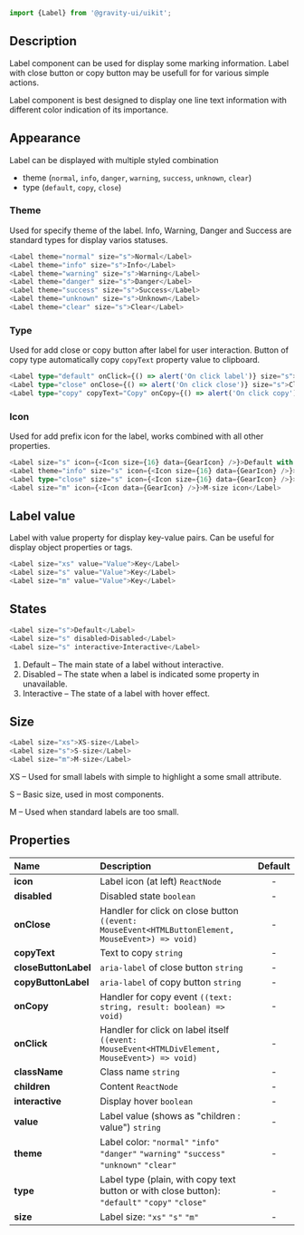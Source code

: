 ```ts
import {Label} from '@gravity-ui/uikit';
```

## Description

Label component can be used for display some marking information. Label with close button or copy button may be usefull for for various simple actions.

Label component is best designed to display one line text information with different color indication of its importance.

## Appearance

Label can be displayed with multiple styled combination

- theme (`normal`, `info`, `danger`, `warning`, `success`, `unknown`, `clear`)
- type (`default`, `copy`, `close`)

### Theme

Used for specify theme of the label. Info, Warning, Danger and Success are standard types for display varios statuses.

<!--LANDING_BLOCK
<ExampleBlock
    code={`
<Label theme="normal" size="s">Normal</Label>
<Label theme="info" size="s">Info</Label>
<Label theme="warning" size="s">Warning</Label>
<Label theme="danger" size="s">Danger</Label>
<Label theme="success" size="s">Success</Label>
<Label theme="unknown" size="s">Unknown</Label>
<Label theme="clear" size="s">Clear</Label>
`}
>
    <UIKit.Label theme="normal" size="s">Normal</UIKit.Label>
    <UIKit.Label theme="info" size="s">Info</UIKit.Label>
    <UIKit.Label theme="warning" size="s">Warning</UIKit.Label>
    <UIKit.Label theme="danger" size="s">Danger</UIKit.Label>
    <UIKit.Label theme="success" size="s">Success</UIKit.Label>
    <UIKit.Label theme="unknown" size="s">Unknown</UIKit.Label>
    <UIKit.Label theme="clear" size="s">Clear</UIKit.Label>
</ExampleBlock>
LANDING_BLOCK-->

<!--GITHUB_BLOCK-->

```ts
<Label theme="normal" size="s">Normal</Label>
<Label theme="info" size="s">Info</Label>
<Label theme="warning" size="s">Warning</Label>
<Label theme="danger" size="s">Danger</Label>
<Label theme="success" size="s">Success</Label>
<Label theme="unknown" size="s">Unknown</Label>
<Label theme="clear" size="s">Clear</Label>
```

<!--/GITHUB_BLOCK-->

### Type

Used for add close or copy button after label for user interaction. Button of copy type automatically copy `copyText` property value to clipboard.

<!--LANDING_BLOCK
<ExampleBlock
    code={`
<Label type="default" onClick={() => alert('On click label')} size="s">Click on label</Label>
<Label type="close" onClose={() => alert('On click close')} size="s">Click on close</Label>
<Label type="copy" copyText="Copy" onCopy={() => alert('On click copy')} size="s">Click on copy</Label>
`}
>
    <UIKit.Label type="default" onClick={() => alert('On click label')} size="s">Click on label</UIKit.Label>
    <UIKit.Label type="close" onClose={() => alert('On click close')} size="s">Click on close</UIKit.Label>
    <UIKit.Label type="copy" copyText="Copy" onCopy={() => alert('On click copy')} size="s">Click on copy</UIKit.Label>
</ExampleBlock>
LANDING_BLOCK-->

<!--GITHUB_BLOCK-->

```ts
<Label type="default" onClick={() => alert('On click label')} size="s">Click on label</Label>
<Label type="close" onClose={() => alert('On click close')} size="s">Click on close</Label>
<Label type="copy" copyText="Copy" onCopy={() => alert('On click copy')} size="s">Click on copy</Label>
```

<!--/GITHUB_BLOCK-->

### Icon

Used for add prefix icon for the label, works combined with all other properties.

<!--LANDING_BLOCK
<ExampleBlock
    code={`
<Label size="s" icon={<Icon size={16} data={GearIcon} />}>Default with icon</Label>
<Label theme="info" size="s" icon={<Icon size={16} data={GearIcon} />}>Info with icon</Label>
<Label type="close" size="s" icon={<Icon size={16} data={GearIcon} />}>Close action and icon</Label>
<Label size="m" icon={<Icon data={GearIcon} />}>M-size icon</Label>
`}
>
    <UIKit.Label size="s" icon={
        <UIKit.Icon data={() => (
            <svg xmlns="http://www.w3.org/2000/svg" xmlns:xlink="http://www.w3.org/1999/xlink" width="16" height="16" class="yc-icon" fill="currentColor" stroke="none" aria-hidden="true"><svg xmlns="http://www.w3.org/2000/svg" fill="none" viewBox="0 0 16 16"><path fill="currentColor" fill-rule="evenodd" d="M7.199 2H8.8a.2.2 0 0 1 .2.2c0 1.808 1.958 2.939 3.524 2.034a.199.199 0 0 1 .271.073l.802 1.388a.199.199 0 0 1-.073.272c-1.566.904-1.566 3.164 0 4.069a.199.199 0 0 1 .073.271l-.802 1.388a.199.199 0 0 1-.271.073C10.958 10.863 9 11.993 9 13.8a.2.2 0 0 1-.199.2H7.2a.199.199 0 0 1-.2-.2c0-1.808-1.958-2.938-3.524-2.034a.199.199 0 0 1-.272-.073l-.8-1.388a.199.199 0 0 1 .072-.271c1.566-.905 1.566-3.165 0-4.07a.199.199 0 0 1-.073-.271l.801-1.388a.199.199 0 0 1 .272-.073C5.042 5.138 7 4.007 7 2.2c0-.11.089-.199.199-.199ZM5.5 2.2c0-.94.76-1.7 1.699-1.7H8.8c.94 0 1.7.76 1.7 1.7a.85.85 0 0 0 1.274.735 1.699 1.699 0 0 1 2.32.622l.802 1.388c.469.813.19 1.851-.622 2.32a.85.85 0 0 0 0 1.472 1.7 1.7 0 0 1 .622 2.32l-.802 1.388a1.699 1.699 0 0 1-2.32.622.85.85 0 0 0-1.274.735c0 .939-.76 1.7-1.699 1.7H7.2a1.7 1.7 0 0 1-1.699-1.7.85.85 0 0 0-1.274-.735 1.698 1.698 0 0 1-2.32-.622l-.802-1.388a1.699 1.699 0 0 1 .622-2.32.85.85 0 0 0 0-1.471 1.699 1.699 0 0 1-.622-2.321l.801-1.388a1.699 1.699 0 0 1 2.32-.622A.85.85 0 0 0 5.5 2.2Zm4 5.8a1.5 1.5 0 1 1-3 0 1.5 1.5 0 0 1 3 0ZM11 8a3 3 0 1 1-6 0 3 3 0 0 1 6 0Z" clip-rule="evenodd"></path></svg></svg>
        )} size={16} />
    }>
        <span>Default with Icon</span>
    </UIKit.Label>
    <UIKit.Label theme="info" size="s" icon={
        <UIKit.Icon data={() => (
            <svg xmlns="http://www.w3.org/2000/svg" xmlns:xlink="http://www.w3.org/1999/xlink" width="16" height="16" class="yc-icon" fill="currentColor" stroke="none" aria-hidden="true"><svg xmlns="http://www.w3.org/2000/svg" fill="none" viewBox="0 0 16 16"><path fill="currentColor" fill-rule="evenodd" d="M7.199 2H8.8a.2.2 0 0 1 .2.2c0 1.808 1.958 2.939 3.524 2.034a.199.199 0 0 1 .271.073l.802 1.388a.199.199 0 0 1-.073.272c-1.566.904-1.566 3.164 0 4.069a.199.199 0 0 1 .073.271l-.802 1.388a.199.199 0 0 1-.271.073C10.958 10.863 9 11.993 9 13.8a.2.2 0 0 1-.199.2H7.2a.199.199 0 0 1-.2-.2c0-1.808-1.958-2.938-3.524-2.034a.199.199 0 0 1-.272-.073l-.8-1.388a.199.199 0 0 1 .072-.271c1.566-.905 1.566-3.165 0-4.07a.199.199 0 0 1-.073-.271l.801-1.388a.199.199 0 0 1 .272-.073C5.042 5.138 7 4.007 7 2.2c0-.11.089-.199.199-.199ZM5.5 2.2c0-.94.76-1.7 1.699-1.7H8.8c.94 0 1.7.76 1.7 1.7a.85.85 0 0 0 1.274.735 1.699 1.699 0 0 1 2.32.622l.802 1.388c.469.813.19 1.851-.622 2.32a.85.85 0 0 0 0 1.472 1.7 1.7 0 0 1 .622 2.32l-.802 1.388a1.699 1.699 0 0 1-2.32.622.85.85 0 0 0-1.274.735c0 .939-.76 1.7-1.699 1.7H7.2a1.7 1.7 0 0 1-1.699-1.7.85.85 0 0 0-1.274-.735 1.698 1.698 0 0 1-2.32-.622l-.802-1.388a1.699 1.699 0 0 1 .622-2.32.85.85 0 0 0 0-1.471 1.699 1.699 0 0 1-.622-2.321l.801-1.388a1.699 1.699 0 0 1 2.32-.622A.85.85 0 0 0 5.5 2.2Zm4 5.8a1.5 1.5 0 1 1-3 0 1.5 1.5 0 0 1 3 0ZM11 8a3 3 0 1 1-6 0 3 3 0 0 1 6 0Z" clip-rule="evenodd"></path></svg></svg>
        )} size={16} />
    }>
        <span>Info with icon</span>
    </UIKit.Label>
    <UIKit.Label type="close" size="s" icon={
        <UIKit.Icon data={() => (
            <svg xmlns="http://www.w3.org/2000/svg" xmlns:xlink="http://www.w3.org/1999/xlink" width="16" height="16" class="yc-icon" fill="currentColor" stroke="none" aria-hidden="true"><svg xmlns="http://www.w3.org/2000/svg" fill="none" viewBox="0 0 16 16"><path fill="currentColor" fill-rule="evenodd" d="M7.199 2H8.8a.2.2 0 0 1 .2.2c0 1.808 1.958 2.939 3.524 2.034a.199.199 0 0 1 .271.073l.802 1.388a.199.199 0 0 1-.073.272c-1.566.904-1.566 3.164 0 4.069a.199.199 0 0 1 .073.271l-.802 1.388a.199.199 0 0 1-.271.073C10.958 10.863 9 11.993 9 13.8a.2.2 0 0 1-.199.2H7.2a.199.199 0 0 1-.2-.2c0-1.808-1.958-2.938-3.524-2.034a.199.199 0 0 1-.272-.073l-.8-1.388a.199.199 0 0 1 .072-.271c1.566-.905 1.566-3.165 0-4.07a.199.199 0 0 1-.073-.271l.801-1.388a.199.199 0 0 1 .272-.073C5.042 5.138 7 4.007 7 2.2c0-.11.089-.199.199-.199ZM5.5 2.2c0-.94.76-1.7 1.699-1.7H8.8c.94 0 1.7.76 1.7 1.7a.85.85 0 0 0 1.274.735 1.699 1.699 0 0 1 2.32.622l.802 1.388c.469.813.19 1.851-.622 2.32a.85.85 0 0 0 0 1.472 1.7 1.7 0 0 1 .622 2.32l-.802 1.388a1.699 1.699 0 0 1-2.32.622.85.85 0 0 0-1.274.735c0 .939-.76 1.7-1.699 1.7H7.2a1.7 1.7 0 0 1-1.699-1.7.85.85 0 0 0-1.274-.735 1.698 1.698 0 0 1-2.32-.622l-.802-1.388a1.699 1.699 0 0 1 .622-2.32.85.85 0 0 0 0-1.471 1.699 1.699 0 0 1-.622-2.321l.801-1.388a1.699 1.699 0 0 1 2.32-.622A.85.85 0 0 0 5.5 2.2Zm4 5.8a1.5 1.5 0 1 1-3 0 1.5 1.5 0 0 1 3 0ZM11 8a3 3 0 1 1-6 0 3 3 0 0 1 6 0Z" clip-rule="evenodd"></path></svg></svg>
        )} size={16} />
    }>
        <span>Close action and icon</span>
    </UIKit.Label>
    <UIKit.Label size="m" icon={
        <UIKit.Icon data={() => (
            <svg xmlns="http://www.w3.org/2000/svg" xmlns:xlink="http://www.w3.org/1999/xlink" width="16" height="16" class="yc-icon" fill="currentColor" stroke="none" aria-hidden="true"><svg xmlns="http://www.w3.org/2000/svg" fill="none" viewBox="0 0 16 16"><path fill="currentColor" fill-rule="evenodd" d="M7.199 2H8.8a.2.2 0 0 1 .2.2c0 1.808 1.958 2.939 3.524 2.034a.199.199 0 0 1 .271.073l.802 1.388a.199.199 0 0 1-.073.272c-1.566.904-1.566 3.164 0 4.069a.199.199 0 0 1 .073.271l-.802 1.388a.199.199 0 0 1-.271.073C10.958 10.863 9 11.993 9 13.8a.2.2 0 0 1-.199.2H7.2a.199.199 0 0 1-.2-.2c0-1.808-1.958-2.938-3.524-2.034a.199.199 0 0 1-.272-.073l-.8-1.388a.199.199 0 0 1 .072-.271c1.566-.905 1.566-3.165 0-4.07a.199.199 0 0 1-.073-.271l.801-1.388a.199.199 0 0 1 .272-.073C5.042 5.138 7 4.007 7 2.2c0-.11.089-.199.199-.199ZM5.5 2.2c0-.94.76-1.7 1.699-1.7H8.8c.94 0 1.7.76 1.7 1.7a.85.85 0 0 0 1.274.735 1.699 1.699 0 0 1 2.32.622l.802 1.388c.469.813.19 1.851-.622 2.32a.85.85 0 0 0 0 1.472 1.7 1.7 0 0 1 .622 2.32l-.802 1.388a1.699 1.699 0 0 1-2.32.622.85.85 0 0 0-1.274.735c0 .939-.76 1.7-1.699 1.7H7.2a1.7 1.7 0 0 1-1.699-1.7.85.85 0 0 0-1.274-.735 1.698 1.698 0 0 1-2.32-.622l-.802-1.388a1.699 1.699 0 0 1 .622-2.32.85.85 0 0 0 0-1.471 1.699 1.699 0 0 1-.622-2.321l.801-1.388a1.699 1.699 0 0 1 2.32-.622A.85.85 0 0 0 5.5 2.2Zm4 5.8a1.5 1.5 0 1 1-3 0 1.5 1.5 0 0 1 3 0ZM11 8a3 3 0 1 1-6 0 3 3 0 0 1 6 0Z" clip-rule="evenodd"></path></svg></svg>
        )} size={16} />
    }>
        <span>M-size icon</span>
    </UIKit.Label>
</ExampleBlock>
LANDING_BLOCK-->

<!--GITHUB_BLOCK-->

```ts
<Label size="s" icon={<Icon size={16} data={GearIcon} />}>Default with icon</Label>
<Label theme="info" size="s" icon={<Icon size={16} data={GearIcon} />}>Info with icon</Label>
<Label type="close" size="s" icon={<Icon size={16} data={GearIcon} />}>Close action and icon</Label>
<Label size="m" icon={<Icon data={GearIcon} />}>M-size icon</Label>
```

<!--/GITHUB_BLOCK-->

## Label value

Label with value property for display key-value pairs. Can be useful for display object properties or tags.

<!--LANDING_BLOCK
<ExampleBlock
    code={`
<Label size="xs" value="Value">Key</Label>
<Label size="s" value="Value">Key</Label>
<Label size="m" value="Value">Key</Label>
`}
>
    <UIKit.Label size="xs" value="Value">Key</UIKit.Label>
    <UIKit.Label size="s" value="Value">Key</UIKit.Label>
    <UIKit.Label size="m" value="Value">Key</UIKit.Label>
</ExampleBlock>
LANDING_BLOCK-->

<!--GITHUB_BLOCK-->

```ts
<Label size="xs" value="Value">Key</Label>
<Label size="s" value="Value">Key</Label>
<Label size="m" value="Value">Key</Label>
```

<!--/GITHUB_BLOCK-->

## States

<!--LANDING_BLOCK
<ExampleBlock
    code={`
<Label size="s">Default</Label>
<Label size="s" disabled>Disabled</Label>
<Label size="s" interactive>Interactive</Label>
`}
>
    <UIKit.Label size="s">Default</UIKit.Label>
    <UIKit.Label size="s" disabled>Disabled</UIKit.Label>
    <UIKit.Label size="s" interactive>Interactive</UIKit.Label>
</ExampleBlock>
LANDING_BLOCK-->

<!--GITHUB_BLOCK-->

```ts
<Label size="s">Default</Label>
<Label size="s" disabled>Disabled</Label>
<Label size="s" interactive>Interactive</Label>
```

<!--/GITHUB_BLOCK-->

1. Default – The main state of a label without interactive.
2. Disabled – The state when a label is indicated some property in unavailable.
3. Interactive – The state of a label with hover effect.

## Size

<!--LANDING_BLOCK
<ExampleBlock
    code={`
<Label size="xs">XS-size</Label>
<Label size="s">S-size</Label>
<Label size="m">M-size</Label>
`}
>
    <UIKit.Label size="xs">XS-size</UIKit.Label>
    <UIKit.Label size="s">S-size</UIKit.Label>
    <UIKit.Label size="m">M-size</UIKit.Label>
</ExampleBlock>
LANDING_BLOCK-->

<!--GITHUB_BLOCK-->

```ts
<Label size="xs">XS-size</Label>
<Label size="s">S-size</Label>
<Label size="m">M-size</Label>
```

<!--/GITHUB_BLOCK-->

XS – Used for small labels with simple to highlight a some small attribute.

S – Basic size, used in most components.

M – Used when standard labels are too small.

## Properties

| Name                 | Description                                                                                      | Default |
| :------------------- | :----------------------------------------------------------------------------------------------- | :-----: |
| **icon**             | Label icon (at left) `ReactNode`                                                                 |    -    |
| **disabled**         | Disabled state `boolean`                                                                         |    -    |
| **onClose**          | Handler for click on close button `((event: MouseEvent<HTMLButtonElement, MouseEvent>) => void)` |    -    |
| **copyText**         | Text to copy `string`                                                                            |    -    |
| **closeButtonLabel** | `aria-label` of close button `string`                                                            |    -    |
| **copyButtonLabel**  | `aria-label` of copy button `string`                                                             |    -    |
| **onCopy**           | Handler for copy event `((text: string, result: boolean) => void)`                               |    -    |
| **onClick**          | Handler for click on label itself `((event: MouseEvent<HTMLDivElement, MouseEvent>) => void)`    |    -    |
| **className**        | Class name `string`                                                                              |    -    |
| **children**         | Content `ReactNode`                                                                              |    -    |
| **interactive**      | Display hover `boolean`                                                                          |    -    |
| **value**            | Label value (shows as "children : value") `string`                                               |    -    |
| **theme**            | Label color: `"normal"` `"info"` `"danger"` `"warning"` `"success"` `"unknown"` `"clear"`        |    -    |
| **type**             | Label type (plain, with copy text button or with close button): `"default"` `"copy"` `"close"`   |    -    |
| **size**             | Label size: `"xs"` `"s"` `"m"`                                                                   |    -    |
